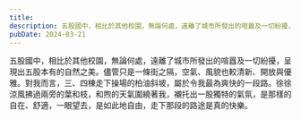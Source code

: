```yaml
---
title: 
description: 五股國中，相比於其他校園，無論何處，遠離了城市所發出的喧囂及一切紛擾，呈現出五股本有的自然之美。儘管只是一條街之隔，空氣……
pubDate: 2024-03-21
---
```


五股國中，相比於其他校園，無論何處，遠離了城市所發出的喧囂及一切紛擾，呈現出五股本有的自然之美。儘管只是一條街之隔，空氣、風貌也較清新、開放與優雅。對我而言，三、四棟走下操場的柏油斜坡，屬於令我最為爽快的一段路。徐徐涼風拂過兩旁的葉和枝，和煦的天氣圍繞著我，襯托出一股獨特的氣氛，是那樣的自在、舒適，一眼望去，是如此地自由，走下那段的路途是真的快樂。
